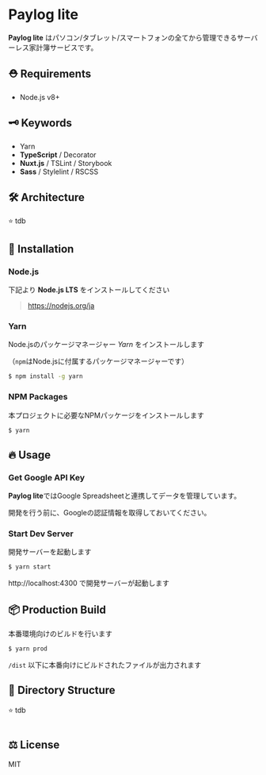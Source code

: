 # Paylog lite

**Paylog lite** はパソコン/タブレット/スマートフォンの全てから管理できるサーバーレス家計簿サービスです。

## ⛑ Requirements

* Node.js v8+

## 🗝 Keywords

* Yarn
* **TypeScript** / Decorator
* **Nuxt.js** / TSLint / Storybook
* **Sass** / Stylelint / RSCSS

## 🛠 Architecture

⭐ tdb

## 🔰 Installation

### Node.js

下記より **Node.js LTS** をインストールしてください

> https://nodejs.org/ja

### Yarn

Node.jsのパッケージマネージャー *Yarn* をインストールします

（`npm`はNode.jsに付属するパッケージマネージャーです）

```sh
$ npm install -g yarn
```

### NPM Packages

本プロジェクトに必要なNPMパッケージをインストールします

```sh
$ yarn
```

## 🔥 Usage

### Get Google API Key

**Paylog lite**ではGoogle Spreadsheetと連携してデータを管理しています。

開発を行う前に、Googleの認証情報を取得しておいてください。

### Start Dev Server

開発サーバーを起動します

```sh
$ yarn start
```

http://localhost:4300 で開発サーバーが起動します

## 📦 Production Build

本番環境向けのビルドを行います

```sh
$ yarn prod
```

`/dist` 以下に本番向けにビルドされたファイルが出力されます

## 🌴 Directory Structure

⭐ tdb

```

```

## ⚖️ License

MIT

